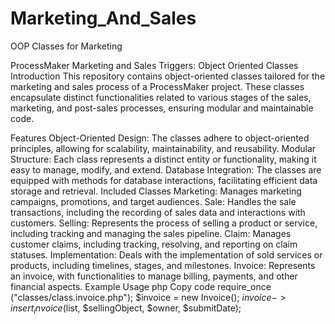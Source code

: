 # Marketing_And_Sales

OOP Classes for Marketing

ProcessMaker Marketing and Sales Triggers: Object Oriented Classes
Introduction
This repository contains object-oriented classes tailored for the marketing and sales process of a ProcessMaker project. These classes encapsulate distinct functionalities related to various stages of the sales, marketing, and post-sales processes, ensuring modular and maintainable code.

Features
Object-Oriented Design: The classes adhere to object-oriented principles, allowing for scalability, maintainability, and reusability.
Modular Structure: Each class represents a distinct entity or functionality, making it easy to manage, modify, and extend.
Database Integration: The classes are equipped with methods for database interactions, facilitating efficient data storage and retrieval.
Included Classes
Marketing: Manages marketing campaigns, promotions, and target audiences.
Sale: Handles the sale transactions, including the recording of sales data and interactions with customers.
Selling: Represents the process of selling a product or service, including tracking and managing the sales pipeline.
Claim: Manages customer claims, including tracking, resolving, and reporting on claim statuses.
Implementation: Deals with the implementation of sold services or products, including timelines, stages, and milestones.
Invoice: Represents an invoice, with functionalities to manage billing, payments, and other financial aspects.
Example Usage
php
Copy code
require_once ("classes/class.invoice.php");
$invoice = new Invoice();
$invoice->insert_invoice($list, $sellingObject, $owner, $submitDate);
